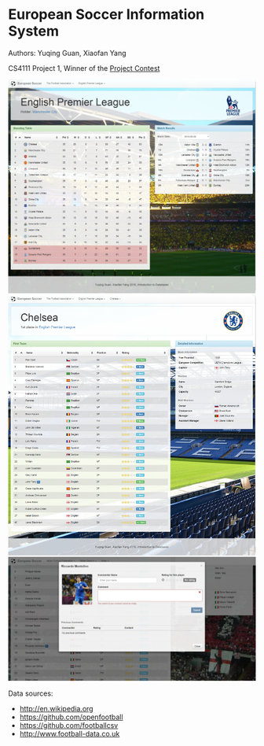 # European Soccer Information System

Authors: Yuqing Guan, Xiaofan Yang

CS4111 Project 1, Winner of the [Project Contest](http://www.cs.columbia.edu/~biliris/4111/current/contest.html)

![image1](1.png)
![image2](2.png)
![image3](3.png)

Data sources:
  - http://en.wikipedia.org
  - https://github.com/openfootball
  - https://github.com/footballcsv
  - http://www.football-data.co.uk
